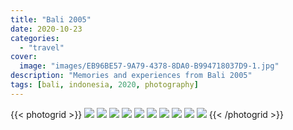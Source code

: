 ```yaml
---
title: "Bali 2005"
date: 2020-10-23
categories:
  - "travel"
cover:
  image: "images/EB96BE57-9A79-4378-8DA0-B994718037D9-1.jpg"
description: "Memories and experiences from Bali 2005"
tags: [bali, indonesia, 2020, photography]
---
```


{{< photogrid >}}
![](images/EB96BE57-9A79-4378-8DA0-B994718037D9-1.jpg)
![](images/5FABF8ED-CE12-4187-BE21-BFA149639A84-1.jpg)
![](images/7FA1043C-ADAF-40BE-A540-0B49532353B5-1.jpg)
![](images/68ABD3E0-FF58-4F47-BF86-36EAF39EADF0-1.jpg)
![](images/EE26435E-7A73-4A0A-8D23-C62AA65857A6-1.jpg)
![](images/IMG_1221-1.jpg)
![](images/IMG_1179-1.jpg)
![](images/IMG_1164-1.jpg)
![](images/IMG_0127.jpg)
![](images/EFA81067-5102-4B17-BFEE-756D27462182.jpg)
{{< /photogrid >}}
